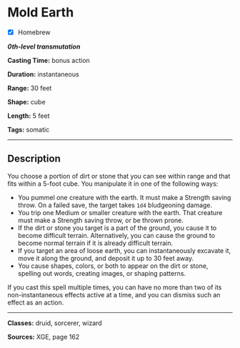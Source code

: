 # Mold Earth

- [x] Homebrew

***0th-level transmutation***

**Casting Time:** bonus action

**Duration:** instantaneous

**Range:** 30 feet

**Shape:** cube

**Length:** 5 feet

**Tags:** somatic

---

## Description
You choose a portion of dirt or stone that you can see within range and that fits within a 5-foot cube. You manipulate it in one of the following ways:
- You pummel one creature with the earth. It must make a Strength saving throw. On a failed save, the target takes `1d4` bludgeoning damage.
- You trip one Medium or smaller creature with the earth. That creature must make a Strength saving throw, or be thrown prone.
- If the dirt or stone you target is a part of the ground, you cause it to become difficult terrain. Alternatively, you can cause the ground to become normal terrain if it is already difficult terrain.
- If you target an area of loose earth, you can instantaneously excavate it, move it along the ground, and deposit it up to 30 feet away.
- You cause shapes, colors, or both to appear on the dirt or stone, spelling out words, creating images, or shaping patterns.

If you cast this spell multiple times, you can have no more than two of its non-instantaneous effects active at a time, and you can dismiss such an effect as an action.

---

**Classes:** druid, sorcerer, wizard

**Sources:** XGE, page 162

<!-- WARNING: rewording necessary. -->